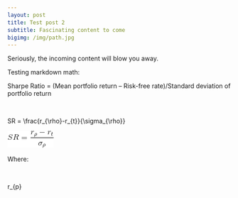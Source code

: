 ```yaml
---
layout: post
title: Test post 2
subtitle: Fascinating content to come
bigimg: /img/path.jpg
---
```


Seriously, the incoming content will blow you away.

Testing markdown math:



Sharpe Ratio = (Mean portfolio return – Risk-free
rate)/Standard deviation of portfolio return 


 

SR = \frac{r_{\rho}-r_{t}}{\sigma_{\rho}}

![](/img/SR_Equation.gif) 

Where:

 

r_{p}




 

